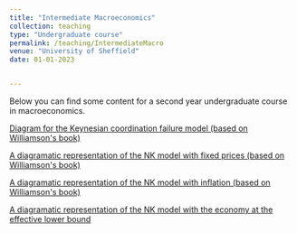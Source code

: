 ```yaml
---
title: "Intermediate Macroeconomics"
collection: teaching
type: "Undergraduate course"
permalink: /teaching/IntermediateMacro
venue: "University of Sheffield"
date: 01-01-2023


---
```


Below you can find some content for a second year undergraduate course in macroeconomics.

[Diagram for the Keynesian coordination failure model (based on Williamson's book)](http://jPaez-Farrell.github.io/files/ecn202_content/Keynesian_Coordination_note_public.pdf)

[A diagramatic representation of the NK model with fixed prices (based on Williamson's book)](http://jPaez-Farrell.github.io/files/ecn202_content/NK_model_ECN202_public.pdf)

[A diagramatic representation of the NK model with inflation (based on Williamson's book)](http://jPaez-Farrell.github.io/files/ecn202_content/NK_model_inflation_ECN202_2023_march_public.pdf)

[A diagramatic representation of the NK model with the economy at the effective lower bound](http://jPaez-Farrell.github.io/files/ecn202_content/NK_model_ZLB_ECN202_public.pdf)


